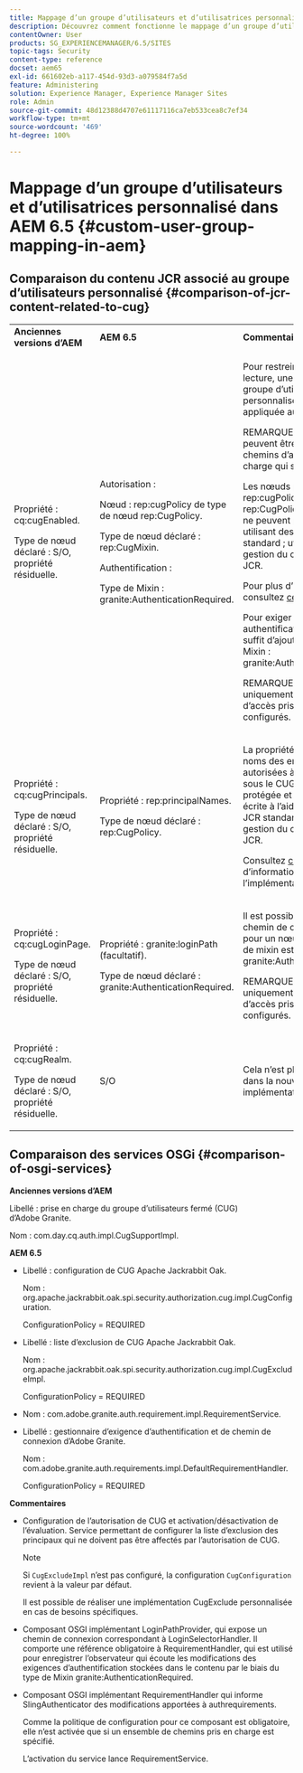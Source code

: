 ```yaml
---
title: Mappage d’un groupe d’utilisateurs et d’utilisatrices personnalisé dans AEM 6.5
description: Découvrez comment fonctionne le mappage d’un groupe d’utilisateurs et d’utilisatrices personnalisé dans Adobe Experience Manager.
contentOwner: User
products: SG_EXPERIENCEMANAGER/6.5/SITES
topic-tags: Security
content-type: reference
docset: aem65
exl-id: 661602eb-a117-454d-93d3-a079584f7a5d
feature: Administering
solution: Experience Manager, Experience Manager Sites
role: Admin
source-git-commit: 48d12388d4707e61117116ca7eb533cea8c7ef34
workflow-type: tm+mt
source-wordcount: '469'
ht-degree: 100%

---
```


# Mappage d’un groupe d’utilisateurs et d’utilisatrices personnalisé dans AEM 6.5 {#custom-user-group-mapping-in-aem}

## Comparaison du contenu JCR associé au groupe d’utilisateurs personnalisé {#comparison-of-jcr-content-related-to-cug}

<table>
 <tbody>
  <tr>
   <td><strong>Anciennes versions d’AEM</strong></td>
   <td><strong>AEM 6.5</strong></td>
   <td><strong>Commentaires</strong></td>
  </tr>
  <tr>
   <td><p>Propriété : cq:cugEnabled.</p> <p>Type de nœud déclaré : S/O, propriété résiduelle.</p> </td>
   <td><p>Autorisation :</p> <p>Nœud : rep:cugPolicy de type de nœud rep:CugPolicy.</p> <p>Type de nœud déclaré : rep:CugMixin.</p> <p> </p> <p> </p> <p> </p> Authentification :</p> <p>Type de Mixin : granite:AuthenticationRequired.</p> </td>
   <td><p>Pour restreindre l’accès en lecture, une politique de groupe d’utilisateurs personnalisé (CUG) dédiée est appliquée au nœud cible.</p> <p>REMARQUE : les politiques ne peuvent être appliquées qu’aux chemins d’accès pris en charge qui sont configurés.</p> <p>Les nœuds portant le nom rep:cugPolicy et de type rep:CugPolicy sont protégés et ne peuvent pas être écrits en utilisant des appels d’API JCR standard ; utilisez plutôt la gestion du contrôle d’accès JCR.</p> <p>Pour plus d’informations, consultez <a href="https://jackrabbit.apache.org/oak/docs/security/authorization/cug.html">cette page</a>.</p> <p>Pour exiger une authentification sur un nœud, il suffit d’ajouter le type de Mixin : granite:AuthenticationRequired.</p> <p>REMARQUE : valable uniquement sous les chemins d’accès pris en charge qui sont configurés.</p> </td>
  </tr>
  <tr>
   <td><p>Propriété : cq:cugPrincipals.</p> <p>Type de nœud déclaré : S/O, propriété résiduelle.</p> </td>
   <td><p>Propriété : rep:principalNames.</p> <p>Type de nœud déclaré : rep:CugPolicy.</p> </td>
   <td><p>La propriété contenant les noms des entités de sécurité autorisées à lire le contenu sous le CUG restreint est protégée et ne peut pas être écrite à l’aide d’appels d’API JCR standard ; utilisez plutôt la gestion du contrôle d’accès JCR.</p> <p>Consultez <a href="https://jackrabbit.apache.org/api/2.12/org/apache/jackrabbit/api/security/authorization/PrincipalSetPolicy.html">cette page</a> pour plus d’informations sur l’implémentation.</p> </td>
  </tr>
  <tr>
   <td><p>Propriété : cq:cugLoginPage.</p> <p>Type de nœud déclaré : S/O, propriété résiduelle.</p> </td>
   <td><p>Propriété : granite:loginPath (facultatif).</p> <p>Type de nœud déclaré : granite:AuthenticationRequired.</p> </td>
   <td><p>Il est possible de définir un chemin de connexion alternatif pour un nœud JCR dont le type de mixin est granite:AuthenticationRequired.</p> <p>REMARQUE : valable uniquement sous les chemins d’accès pris en charge qui sont configurés.</p> </td>
  </tr>
  <tr>
   <td><p>Propriété : cq:cugRealm.</p> <p>Type de nœud déclaré : S/O, propriété résiduelle.</p> </td>
   <td>S/O</td>
   <td>Cela n’est plus pris en charge dans la nouvelle implémentation.</td>
  </tr>
 </tbody>
</table>

## Comparaison des services OSGi {#comparison-of-osgi-services}

**Anciennes versions d’AEM**

Libellé : prise en charge du groupe d’utilisateurs fermé (CUG) d’Adobe Granite.

Nom : com.day.cq.auth.impl.CugSupportImpl.

**AEM 6.5**

* Libellé : configuration de CUG Apache Jackrabbit Oak.

  Nom : org.apache.jackrabbit.oak.spi.security.authorization.cug.impl.CugConfiguration.

  ConfigurationPolicy = REQUIRED

* Libellé : liste d’exclusion de CUG Apache Jackrabbit Oak.

  Nom : org.apache.jackrabbit.oak.spi.security.authorization.cug.impl.CugExcludeImpl.

  ConfigurationPolicy = REQUIRED

* Nom : com.adobe.granite.auth.requirement.impl.RequirementService.
* Libellé : gestionnaire d’exigence d’authentification et de chemin de connexion d’Adobe Granite.

  Nom : com.adobe.granite.auth.requirements.impl.DefaultRequirementHandler.

  ConfigurationPolicy = REQUIRED

**Commentaires**

* Configuration de l’autorisation de CUG et activation/désactivation de l’évaluation.
Service permettant de configurer la liste d’exclusion des principaux qui ne doivent pas être affectés par l’autorisation de CUG.

  >[!NOTE]
  > 
  >Si `CugExcludeImpl` n’est pas configuré, la configuration `CugConfiguration` revient à la valeur par défaut.

  Il est possible de réaliser une implémentation CugExclude personnalisée en cas de besoins spécifiques.

* Composant OSGI implémentant LoginPathProvider, qui expose un chemin de connexion correspondant à LoginSelectorHandler. Il comporte une référence obligatoire à RequirementHandler, qui est utilisé pour enregistrer l’observateur qui écoute les modifications des exigences d’authentification stockées dans le contenu par le biais du type de Mixin granite:AuthenticationRequired.
* Composant OSGI implémentant RequirementHandler qui informe SlingAuthenticator des modifications apportées à authrequirements.

  Comme la politique de configuration pour ce composant est obligatoire, elle n’est activée que si un ensemble de chemins pris en charge est spécifié.

  L’activation du service lance RequirementService.

<!-- nested tables not supported - text above is the table>
<table>
 <tbody>
  <tr>
   <td><strong>Older AEM Versions</strong></td>
   <td><strong>AEM 6.5</strong></td>
   <td><strong>Comments</strong></td>
  </tr>
  <tr>
   <td><p>Label: Adobe Granite Closed User Group (CUG) Support</p> <p>Name: com.day.cq.auth.impl.CugSupportImpl</p> </td>
   <td><p>Label: Apache Jackrabbit Oak CUG Configuration</p> <p>Name: org.apache.jackrabbit.oak.spi.security.authorization.cug.impl.CugConfiguration</p> <p>ConfigurationPolicy = REQUIRED</p> </td>
    <td><p>Label: Apache Jackrabbit Oak CUG Exclude List</p> <p>Name: org.apache.jackrabbit.oak.spi.security.authorization.cug.impl.CugExcludeImpl</p> <p>ConfigurationPolicy = REQUIRED</p> <p> </p> <p> </p> <p> </p> <p> </p> </td>
      </tr>
      <tr>
       <td>Name: com.adobe.granite.auth.requirement.impl.RequirementService</td>
      </tr>
      <tr>
       <td><p>Label: Adobe Granite Authentication Requirement and Login Path Handler</p> <p>Name: com.adobe.granite.auth.requirement.impl.DefaultRequirementHandler</p> <p>ConfigurationPolicy = REQUIRED</p> </td>
      </tr>
     </tbody>
    </table> </td>
   <td>
     <tbody>
      <tr>
       <td>Configuration of the CUG authorization and enable/disable the evaluation.</td>
      </tr>
      <tr>
       <td><p>Service to configure exclusion list of principals which should not be affected by the CUG authorization.</p> <p>NOTE: If the CugExcludeImpl is not configured, the CugConfiguration will fall back to the default.</p> <p>It is possible to plug a custom CugExclude implementation if there are special needs.</p> </td>
      </tr>
      <tr>
       <td>OSGi component implementing LoginPathProvider that exposes a matching login path to the LoginSelectorHandler. It has a mandatory reference to a RequirementHandler which is used to register the observer that listens to changed auth requirements stored in the content by the means of the granite:AuthenticationRequired mixin type. </td>
      </tr>
      <tr>
       <td><p>OSGi component implementing RequirementHandler that notifies the SlingAuthenticator about changes to authrequirements.</p> <p>As configuration policy for this component is REQUIRE it will only be activated if a set of supported paths is specified.</p> <p>Enabling the service will launch the RequirementService.</p> </td>
      </tr>
     </tbody>
     </td>
  </tr>
  <tr>
   <td> </td>
   <td> </td>
   <td> </td>
  </tr>
  <tr>
   <td> </td>
   <td> </td>
   <td> </td>
  </tr>
  <tr>
   <td> </td>
   <td> </td>
   <td> </td>
  </tr>
 </tbody>
</table>
-->
